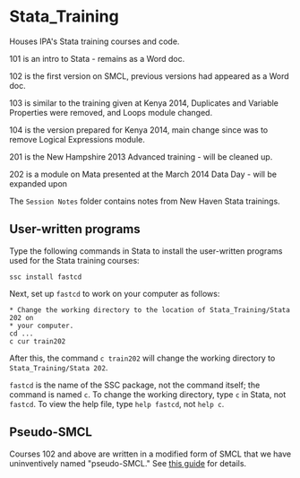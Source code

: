 Stata_Training
==============

Houses IPA's Stata training courses and code.

101 is an intro to Stata - remains as a Word doc.

102 is the first version on SMCL, previous versions had appeared as a Word doc.

103 is similar to the training given at Kenya 2014, Duplicates and Variable Properties were removed, and Loops module changed.

104 is the version prepared for Kenya 2014, main change since was to remove Logical Expressions module.

201 is the New Hampshire 2013 Advanced training - will be cleaned up.

202 is a module on Mata presented at the March 2014 Data Day - will be expanded upon

The `Session Notes` folder contains notes from New Haven Stata trainings.

User-written programs
---------------------

Type the following commands in Stata to install the user-written programs used for the Stata training courses:

```
ssc install fastcd
```

Next, set up `fastcd` to work on your computer as follows:

```
* Change the working directory to the location of Stata_Training/Stata 202 on
* your computer.
cd ...
c cur train202
```

After this, the command `c train202` will change the working directory to `Stata_Training/Stata 202`.

`fastcd` is the name of the SSC package, not the command itself; the command is named `c`. To change the working directory, type `c` in Stata, not `fastcd`. To view the help file, type `help fastcd`, not `help c`.

Pseudo-SMCL
-----------

Courses 102 and above are written in a modified form of SMCL that we have uninventively named "pseudo-SMCL." See [this guide](/Documentation/Pseudo-SMCL.md) for details.
